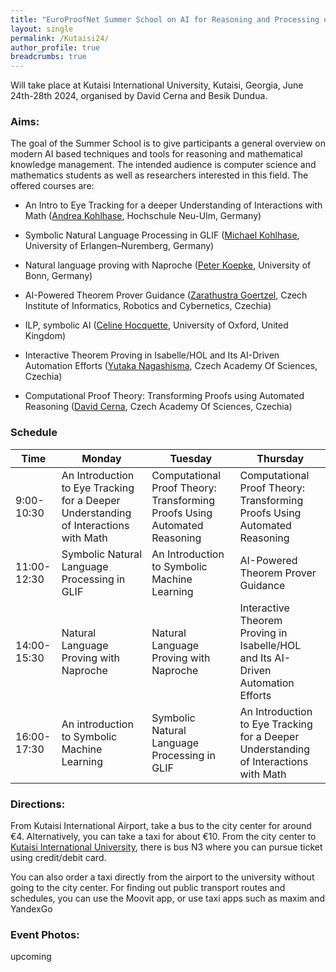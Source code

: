 ```yaml
---
title: "EuroProofNet Summer School on AI for Reasoning and Processing of Mathematics"
layout: single
permalink: /Kutaisi24/
author_profile: true
breadcrumbs: true
---
```


Will take place at Kutaisi International University, Kutaisi, Georgia, June 24th-28th 2024, organised by David Cerna and Besik Dundua.

### Aims:

The goal of the Summer School is to give participants a general overview on modern AI based techniques and tools for reasoning and mathematical knowledge management. The intended audience is computer science and mathematics students as well as researchers interested in this field. The offered courses are: 

- An Intro to Eye Tracking for a deeper Understanding of Interactions with Math ([Andrea Kohlhase](http://www.hnu.de/andrea-kohlhase), Hochschule Neu-Ulm, Germany)

- Symbolic Natural Language Processing in GLIF ([Michael Kohlhase](http://www.dhss.phil.fau.de/person/michael-kohlhase/), University of Erlangen–Nuremberg, Germany)

- Natural language proving with Naproche ([Peter Koepke](http://www.math.uni-bonn.de/people/koepke/), University of Bonn, Germany)

- AI-Powered Theorem Prover Guidance ([Zarathustra Goertzel](https://gardenofminds.art/research/), Czech Institute of Informatics, Robotics and Cybernetics, Czechia)

- ILP, symbolic AI ([Celine Hocquette](https://celinehocquette.github.io/), University of Oxford, United Kingdom)

- Interactive Theorem Proving in Isabelle/HOL and Its AI-Driven Automation Efforts ([Yutaka Nagashisma](https://unitedreasoning.wordpress.com/about/), Czech Academy Of Sciences, Czechia)

- Computational Proof Theory: Transforming Proofs using Automated Reasoning ([David Cerna](http://www.cs.cas.cz/dcerna/), Czech Academy Of Sciences, Czechia)


### Schedule

| Time         | Monday | Tuesday | Thursday |
|--------------|--------|---------|----------|
| 9:00-10:30   | An Introduction to Eye Tracking for a Deeper Understanding of Interactions with Math | Computational Proof Theory: Transforming Proofs Using Automated Reasoning   | Computational Proof Theory: Transforming Proofs Using Automated Reasoning    |
| 11:00-12:30  | Symbolic Natural Language Processing in GLIF | An Introduction to Symbolic Machine Learning  | AI-Powered Theorem Prover Guidance     |
| 14:00-15:30  | Natural Language Proving with Naproche  | Natural Language Proving with Naproche   | Interactive Theorem Proving in Isabelle/HOL and Its AI-Driven Automation Efforts   |
| 16:00-17:30  | An introduction to Symbolic Machine Learning | Symbolic Natural Language Processing in GLIF | An Introduction to Eye Tracking for a Deeper Understanding of Interactions with Math  |

### Directions:

From Kutaisi International Airport, take a bus to the city center for around €4. Alternatively, you can take a taxi for about €10. From the city center to [Kutaisi International University](https://www.google.com/maps/place/Kutaisi+International+University+%7C+Building+K+%7C/@42.2112127,42.7135331,17z/data=!4m10!1m2!2m1!1skutaisi+international+university!3m6!1s0x405cedda7a2ef2d1:0xb65f0fc450dc07e6!8m2!3d42.213231!4d42.7154753!15sCiBrdXRhaXNpIGludGVybmF0aW9uYWwgdW5pdmVyc2l0eZIBCnVuaXZlcnNpdHngAQA!16s%2Fg%2F11hft0jt6k?entry=ttu), there is bus N3 where you can pursue ticket using credit/debit card.

You can also order a taxi directly from the airport to the university without going to the city center. For finding out public transport routes and schedules, you can use the Moovit app, or use taxi apps such as maxim and YandexGo

### Event Photos:

upcoming
